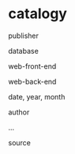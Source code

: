 # catalogy

publisher

database

web-front-end

web-back-end

date, year, month

author

...

source

